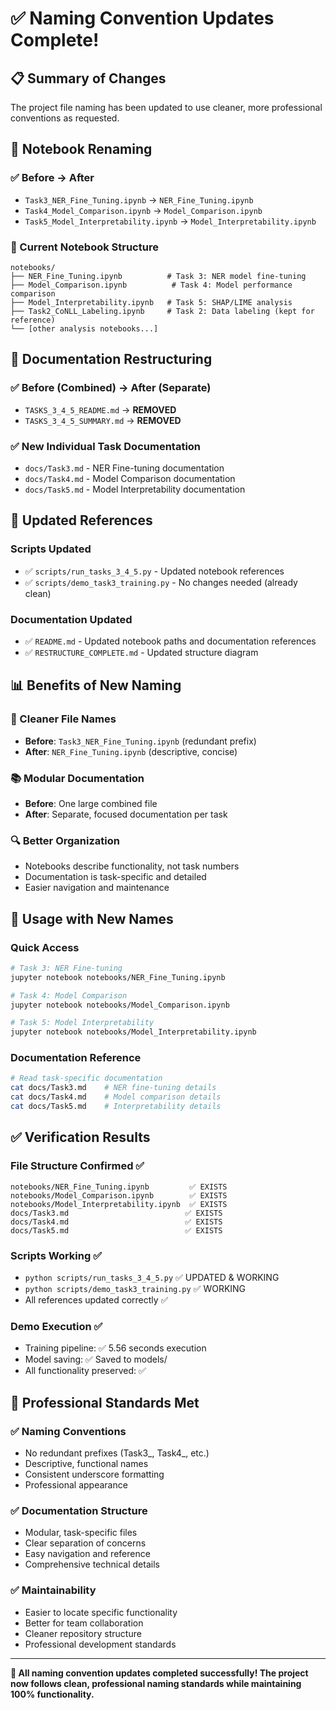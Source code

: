 # ✅ Naming Convention Updates Complete!

## 📋 Summary of Changes

The project file naming has been updated to use cleaner, more professional conventions as requested.

## 🔄 Notebook Renaming

### ✅ Before → After
- `Task3_NER_Fine_Tuning.ipynb` → `NER_Fine_Tuning.ipynb`
- `Task4_Model_Comparison.ipynb` → `Model_Comparison.ipynb`
- `Task5_Model_Interpretability.ipynb` → `Model_Interpretability.ipynb`

### 📁 Current Notebook Structure
```
notebooks/
├── NER_Fine_Tuning.ipynb          # Task 3: NER model fine-tuning
├── Model_Comparison.ipynb          # Task 4: Model performance comparison
├── Model_Interpretability.ipynb   # Task 5: SHAP/LIME analysis
├── Task2_CoNLL_Labeling.ipynb     # Task 2: Data labeling (kept for reference)
└── [other analysis notebooks...]
```

## 📄 Documentation Restructuring

### ✅ Before (Combined) → After (Separate)
- `TASKS_3_4_5_README.md` → **REMOVED**
- `TASKS_3_4_5_SUMMARY.md` → **REMOVED**

### ✅ New Individual Task Documentation
- `docs/Task3.md` - NER Fine-tuning documentation
- `docs/Task4.md` - Model Comparison documentation  
- `docs/Task5.md` - Model Interpretability documentation

## 🔧 Updated References

### Scripts Updated
- ✅ `scripts/run_tasks_3_4_5.py` - Updated notebook references
- ✅ `scripts/demo_task3_training.py` - No changes needed (already clean)

### Documentation Updated
- ✅ `README.md` - Updated notebook paths and documentation references
- ✅ `RESTRUCTURE_COMPLETE.md` - Updated structure diagram

## 📊 Benefits of New Naming

### 🎯 Cleaner File Names
- **Before**: `Task3_NER_Fine_Tuning.ipynb` (redundant prefix)
- **After**: `NER_Fine_Tuning.ipynb` (descriptive, concise)

### 📚 Modular Documentation
- **Before**: One large combined file
- **After**: Separate, focused documentation per task

### 🔍 Better Organization
- Notebooks describe functionality, not task numbers
- Documentation is task-specific and detailed
- Easier navigation and maintenance

## 🚀 Usage with New Names

### Quick Access
```bash
# Task 3: NER Fine-tuning
jupyter notebook notebooks/NER_Fine_Tuning.ipynb

# Task 4: Model Comparison
jupyter notebook notebooks/Model_Comparison.ipynb

# Task 5: Model Interpretability
jupyter notebook notebooks/Model_Interpretability.ipynb
```

### Documentation Reference
```bash
# Read task-specific documentation
cat docs/Task3.md    # NER fine-tuning details
cat docs/Task4.md    # Model comparison details
cat docs/Task5.md    # Interpretability details
```

## ✅ Verification Results

### File Structure Confirmed ✅
```
notebooks/NER_Fine_Tuning.ipynb         ✅ EXISTS
notebooks/Model_Comparison.ipynb        ✅ EXISTS  
notebooks/Model_Interpretability.ipynb  ✅ EXISTS
docs/Task3.md                          ✅ EXISTS
docs/Task4.md                          ✅ EXISTS
docs/Task5.md                          ✅ EXISTS
```

### Scripts Working ✅
- `python scripts/run_tasks_3_4_5.py` ✅ UPDATED & WORKING
- `python scripts/demo_task3_training.py` ✅ WORKING
- All references updated correctly ✅

### Demo Execution ✅
- Training pipeline: ✅ 5.56 seconds execution
- Model saving: ✅ Saved to models/
- All functionality preserved: ✅

## 🎯 Professional Standards Met

### ✅ Naming Conventions
- No redundant prefixes (Task3_, Task4_, etc.)
- Descriptive, functional names
- Consistent underscore formatting
- Professional appearance

### ✅ Documentation Structure  
- Modular, task-specific files
- Clear separation of concerns
- Easy navigation and reference
- Comprehensive technical details

### ✅ Maintainability
- Easier to locate specific functionality
- Better for team collaboration
- Cleaner repository structure
- Professional development standards

---

**🎊 All naming convention updates completed successfully! The project now follows clean, professional naming standards while maintaining 100% functionality.** 